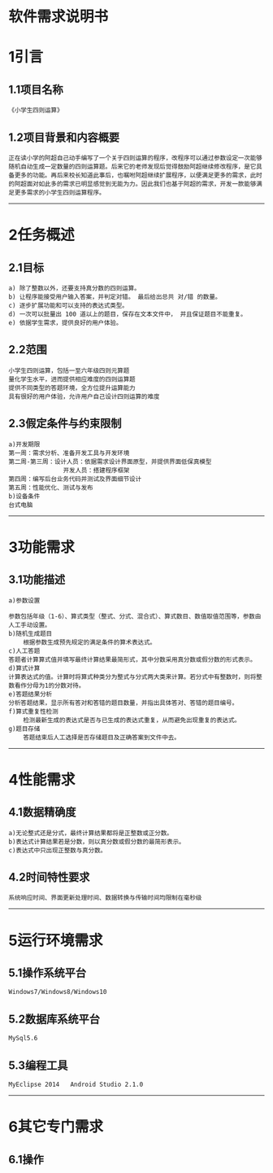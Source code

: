 # 软件需求说明书 #
# 1引言 #
## 1.1项目名称 ##
    《小学生四则运算》
## 1.2项目背景和内容概要 ##
    正在读小学的阿超自己动手编写了一个关于四则运算的程序，改程序可以通过参数设定一次能够随机自动生成一定数量的四则运算题。后来它的老师发现后觉得鼓励阿超继续修改程序，是它具备更多的功能。再后来校长知道此事后，也嘱咐阿超继续扩展程序，以便满足更多的需求，此时的阿超面对如此多的需求已明显感觉到无能为力。因此我们也基于阿超的需求，开发一款能够满足更多需求的小学生四则运算程序。
    
    
----------

# 2任务概述 #
## 2.1目标 ##
    a) 除了整数以外，还要支持真分数的四则运算。
    b) 让程序能接受用户输入答案，并判定对错。 最后给出总共 对/错 的数量。
    c) 逐步扩展功能和可以支持的表达式类型。
    d) 一次可以批量出 100 道以上的题目，保存在文本文件中， 并且保证题目不能重复。
    e) 依据学生需求，提供良好的用户体验。
## 2.2范围 ##
    小学生四则运算，包括一至六年级四则元算题
    量化学生水平，进而提供相应难度的四则运算题
    提供不同类型的答题环境，全方位提升运算能力
    具有很好的用户体验，允许用户自己设计四则运算的难度
## 2.3假定条件与约束限制 ##
	a)开发期限
    第一周：需求分析、准备开发工具与开发环境
    第二周-第三周：设计人员：依据需求设计界面原型，并提供界面低保真模型
                   开发人员：搭建程序框架
    第四周：编写后台业务代码并测试及界面细节设计
    第五周：性能优化、测试与发布
    b)设备条件
    台式电脑

----------

# 3功能需求 #
## 3.1功能描述 ##
    a)参数设置

    参数包括年级（1-6）、算式类型（整式、分式、混合式）、算式数目、数值取值范围等，参数由人工手动设置。
    b)随机生成题目
    	根据参数生成预先规定的满足条件的算术表达式。	
    c)人工答题
    答题者计算算式值并填写最终计算结果最简形式，其中分数采用真分数或假分数的形式表示。
    d)算式计算
    计算表达式的值。计算时将算式种类分为整式与分式两大类来计算。若分式中有整数时，则将整数看作分母为1的分数对待。
    e)答题结果分析
    分析答题结果，显示所有答对和答错的题目数量，并指出具体答对、答错的题目编号。
    f)算式重复性检测
    	检测最新生成的表达式是否与已生成的表达式重复，从而避免出现重复的表达式。
    g)题目存储
    	答题结束后人工选择是否存储题目及正确答案到文件中去。

----------

# 4性能需求 #
## 4.1数据精确度 ##
	a)无论整式还是分式，最终计算结果都将是正整数或正分数。
	b)表达式计算结果若是分数，则以真分数或假分数的最简形表示。
	c)表达式中只出现正整数与真分数。	
## 4.2时间特性要求 ##

    系统响应时间、界面更新处理时间、数据转换与传输时间均限制在毫秒级

----------

# 5运行环境需求 #
## 5.1操作系统平台 ##
	Windows7/Windows8/Windows10
## 5.2数据库系统平台 ##
	MySql5.6
## 5.3编程工具 ##
	MyEclipse 2014   Android Studio 2.1.0

----------

# 6其它专门需求 #
## 6.1操作 ##
